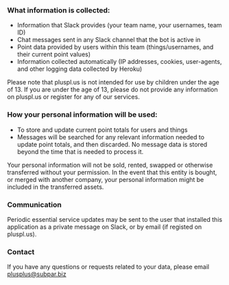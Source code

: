 ### What information is collected:

- Information that Slack provides (your team name, your usernames, team ID)
- Chat messages sent in any Slack channel that the bot is active in
- Point data provided by users within this team (things/usernames, and their current point values)
- Information collected automatically (IP addresses, cookies, user-agents, and other logging data collected by Heroku)

Please note that pluspl.us is not intended for use by children under the age of 13. If you are under the age of 13, please do not provide any information on pluspl.us or register for any of our services.


### How your personal information will be used:

- To store and update current point totals for users and things
- Messages will be searched for any relevant information needed to update point totals, and then discarded. No message data is stored beyond the time that is needed to process it.

Your personal information will not be sold, rented, swapped or otherwise transferred without your permission. In the event that this entity is bought, or merged with another company, your personal information might be included in the transferred assets.

### Communication

Periodic essential service updates may be sent to the user that installed this application as a private message on Slack, or by email (if registed on pluspl.us).

### Contact

If you have any questions or requests related to your data, please email plusplus@subpar.biz

